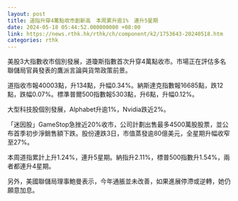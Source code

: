 ```yaml
---
layout: post
title: 道指升穿4萬點收市創新高　本周累升逾1%　連升5星期
date: 2024-05-18 05:44:52.000000000 +08:00
link: https://news.rthk.hk/rthk/ch/component/k2/1753643-20240518.htm
categories: rthk
---
```


美股3大指數收市個別發展，道瓊斯指數首次升穿4萬點收市。市場正在評估多名聯儲局官員發表的鷹派言論與貨幣政策前景。

道指收市報40003點，升134點，升幅0.34%。納斯達克指數報16685點，跌12點，跌幅0.07%。標準普爾500指數報5303點，升6點，升幅0.12%。

大型科技股個別發展，Alphabet升逾1%，Nvidia跌近2%。

「迷因股」GameStop急挫近20%收市，公司計劃出售最多4500萬股股票，並公布首季初步淨銷售額下跌。股份連跌3日，市值蒸發逾80億美元，全星期升幅收窄至27%。

本周道指累計上升1.24%，連升5星期。納指升2.11%，標普500指數升1.54%，兩者都連升4星期。

另外，美國聯儲局理事鮑曼表示，今年通脹並未改善，如果進展停滯或逆轉，她仍願意加息。
